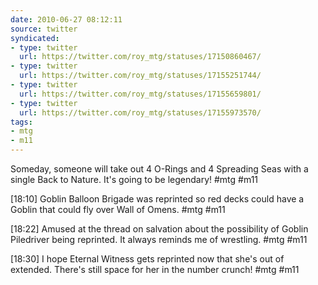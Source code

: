 ```yaml
---
date: 2010-06-27 08:12:11
source: twitter
syndicated:
- type: twitter
  url: https://twitter.com/roy_mtg/statuses/17150860467/
- type: twitter
  url: https://twitter.com/roy_mtg/statuses/17155251744/
- type: twitter
  url: https://twitter.com/roy_mtg/statuses/17155659801/
- type: twitter
  url: https://twitter.com/roy_mtg/statuses/17155973570/
tags:
- mtg
- m11
---
```


Someday, someone will take out 4 O-Rings and 4 Spreading Seas with a single Back to Nature. It's going to be legendary! #mtg #m11

[18:10] Goblin Balloon Brigade was reprinted so red decks could have a Goblin that could fly over Wall of Omens. #mtg #m11

[18:22] Amused at the thread on salvation about the possibility of Goblin Piledriver being reprinted. It always reminds me of wrestling. #mtg #m11

[18:30] I hope Eternal Witness gets reprinted now that she's out of extended. There's still space for her in the number crunch! #mtg #m11